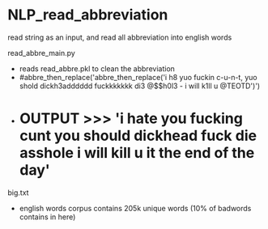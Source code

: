 # NLP_read_abbreviation
read string as an input, and read all abbreviation into english words

read_abbre_main.py
  - reads read_abbre.pkl to clean the abbreviation
  - #abbre_then_replace('abbre_then_replace('i h8 yuo fuckin c-u-n-t, yuo shold  dickh3adddddd fuckkkkkkk di3 @$$h0l3 - i will k1ll u @TEOTD')')
  - # OUTPUT >>> 'i hate you fucking cunt you should dickhead fuck die asshole i will kill u it the end of the day'
  
big.txt
  - english words corpus contains 205k unique words (10% of badwords contains in here)
